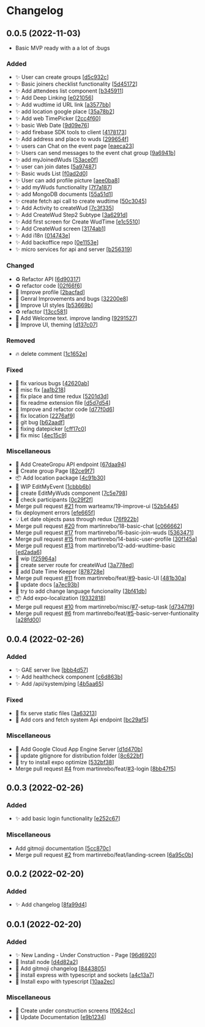 # Changelog

<a name="0.0.5"></a>
## 0.0.5 (2022-11-03)

* Basic MVP ready with a a lot of :bugs

### Added

- ✨ User can create groups [[d5c932c](https://github.com/martinrebo/DatePan/commit/d5c932cccd2a316921a7a1f43ad0a1b0c528ff74)]
- ✨ Basic joiners checklist functionality [[5d45172](https://github.com/martinrebo/DatePan/commit/5d4517274444d642600c15d6dc82ea06094d6dfa)]
- ✨ Add attendees list component [[b345911](https://github.com/martinrebo/DatePan/commit/b3459110fda9f7d10c0b8565b787a07bb3d7b49d)]
- ✨ Add Deep Linking [[e021056](https://github.com/martinrebo/DatePan/commit/e021056c21eb6b2d1bf25034760ae2ef6341533f)]
- ✨ Add wudtime id URL link [[a3577bb](https://github.com/martinrebo/DatePan/commit/a3577bbfb45abf4b1fc66c4ba5e2d64bf59fcc8e)]
- ✨ add location google place [[35a78b2](https://github.com/martinrebo/DatePan/commit/35a78b2dd35b13451b97e44e35d927bff3f5e239)]
- ✨ Add web TimePicker [[2cc4f60](https://github.com/martinrebo/DatePan/commit/2cc4f605b96f33a5c511cb8825d7b58c519e09b7)]
- ✨ basic Web Date [[9d09e76](https://github.com/martinrebo/DatePan/commit/9d09e76e387febc48834e51542984c362a0130d3)]
- ✨ add firebase SDK tools to client [[4178173](https://github.com/martinrebo/DatePan/commit/4178173bf35cb37a196844ef3ce7ef058759a553)]
- ✨ Add address and place to wuds [[299654f](https://github.com/martinrebo/DatePan/commit/299654fe6fb3c09e17208752a63dbeb0139bda6c)]
- ✨ users can Chat on the event page [[eaeca23](https://github.com/martinrebo/DatePan/commit/eaeca237d8e17a8d8f60526ae6777f178b5cb1cf)]
- ✨ Users can send messages to the event chat group [[9a6941b](https://github.com/martinrebo/DatePan/commit/9a6941b0b23b8c4ebb3fa1bb760c9b445272cab0)]
- ✨ add myJoinedWuds [[53ace0f](https://github.com/martinrebo/DatePan/commit/53ace0fcca1c29aebc09c73b73eb574de0f60f5c)]
- ✨ user can join dates [[5a97487](https://github.com/martinrebo/DatePan/commit/5a974872b8801210b54bf7cd51ab3a35be9f2100)]
- ✨ Basic wuds List [[f0ad2d0](https://github.com/martinrebo/DatePan/commit/f0ad2d013fbf8bbf840aff6c2eca638d68af1d1b)]
- ✨ User can add profile picture [[aee0ba8](https://github.com/martinrebo/DatePan/commit/aee0ba8e593974a6dc2ef3551405086e26c3d170)]
- ✨ add myWuds functionality [[7f7a187](https://github.com/martinrebo/DatePan/commit/7f7a187f351252985d320d12adf82938e310eb8a)]
- ✨ add MongoDB documents [[55a51d1](https://github.com/martinrebo/DatePan/commit/55a51d1e463c182abaf716768bb1aba36a44beb1)]
- ✨ create fetch api call to create wudtime [[50c3045](https://github.com/martinrebo/DatePan/commit/50c3045859cfc8dde6ac80e1ac5873d132efd793)]
- ✨ Add Activity to createWud [[7c3f335](https://github.com/martinrebo/DatePan/commit/7c3f335dac8726f078aab47d4746e7ab5e8169fe)]
- ✨ Add CreateWud Step2 Subtype [[3a6291d](https://github.com/martinrebo/DatePan/commit/3a6291dbf68a895d000262f7cb92c9a61138975d)]
- ✨ Add first screen for Create WudTime [[e1c5510](https://github.com/martinrebo/DatePan/commit/e1c5510457b8d608c6014bdb02e23a66fdb6db7e)]
- ✨ Add CreateWud screen [[3174ab1](https://github.com/martinrebo/DatePan/commit/3174ab12719a81b3a53f6838ee0739a3526632fb)]
- ✨ Add i18n [[014743e](https://github.com/martinrebo/DatePan/commit/014743e1854602356ddb538596ac428bc1801214)]
- ✨ Add backoffice repo [[0e1153e](https://github.com/martinrebo/DatePan/commit/0e1153e27d18a5ab05c35284ff939cc5bce6464f)]
- ✨ micro services for api and server [[b256319](https://github.com/martinrebo/DatePan/commit/b256319038b78f100ac7d95ab2b8a780246d69a0)]

### Changed

- ♻️ Refactor API [[6d90317](https://github.com/martinrebo/DatePan/commit/6d9031742c522e6a332e8e20296cc879855e9450)]
- ♻️ refactor code [[02f66f6](https://github.com/martinrebo/DatePan/commit/02f66f66a7cc05975e80b3d7e87543c4ae32d1ae)]
- 💄 Improve profile [[2bacfad](https://github.com/martinrebo/DatePan/commit/2bacfadd3343dd4144690acc8c669dd423e68871)]
- 💄 Genral Improvements and bugs [[32200e8](https://github.com/martinrebo/DatePan/commit/32200e821a78f0938de1c2056dcec987d0ce3721)]
- 💄 Improve UI styles [[b53669b](https://github.com/martinrebo/DatePan/commit/b53669ba3cf00865a73d71f34fbac78bb064fc1e)]
- ♻️ refactor [[13cc581](https://github.com/martinrebo/DatePan/commit/13cc5816a9c7be522f04024f04429e0fcbc6a2bb)]
- 💬 Add Welcome text. improve landing [[9291527](https://github.com/martinrebo/DatePan/commit/929152793706f2f8f0ba64205e33a219cd985915)]
- 💄 Improve UI, theming [[d137c07](https://github.com/martinrebo/DatePan/commit/d137c07370883445b5be233a1f38f44566ec9b3d)]

### Removed

- 🔥 delete comment [[1c1652e](https://github.com/martinrebo/DatePan/commit/1c1652ec015054dc97bb8aa27c8a94f9a20ad449)]

### Fixed

- 🐛 fix various bugs [[42620ab](https://github.com/martinrebo/DatePan/commit/42620ab3c940b4012231e5345951ef1c736ace2f)]
- 🐛 misc fix [[aa1b218](https://github.com/martinrebo/DatePan/commit/aa1b21835595df2a349ea39e285931697bb80d03)]
- 🐛 fix place and time redux [[5201d3d](https://github.com/martinrebo/DatePan/commit/5201d3d190e602ad4bead5ad1a8e3938e0cafe9c)]
- 🐛 fix readme extension file [[d5d7d54](https://github.com/martinrebo/DatePan/commit/d5d7d54d505eda3050a353a87cb6a7a1ef9f1e55)]
- 🐛 Improve and refactor code [[d77f0d6](https://github.com/martinrebo/DatePan/commit/d77f0d64966e06f9b6c52f632dc896fc7ded22fa)]
- 🐛 fix location [[2276af9](https://github.com/martinrebo/DatePan/commit/2276af9fde73bd1599148d231c3f9951e5171d13)]
- 🐛 git bug [[b62aadf](https://github.com/martinrebo/DatePan/commit/b62aadff1a9996f3ae98aadbed845568c2b2797e)]
- 🐛 fixing datepicker [[cff17c0](https://github.com/martinrebo/DatePan/commit/cff17c0b73cee709f6a375bedaef389a8d76ebdf)]
- 🐛 fix misc [[4ec15c9](https://github.com/martinrebo/DatePan/commit/4ec15c9866cc0ec6f350c0847680060f7db81146)]

### Miscellaneous

- 🚧 Add CreateGropu API endpoint [[67daa94](https://github.com/martinrebo/DatePan/commit/67daa947b384f5e5dc46ab892654f7ff74c7d8a1)]
- 🚧 Create group Page [[82ce9f7](https://github.com/martinrebo/DatePan/commit/82ce9f795ab60aedbe53e983a281b21bd52b8722)]
- 📦 Add location package [[4c91b30](https://github.com/martinrebo/DatePan/commit/4c91b304cf4aac54e4b46b0f2fbf947798914638)]
- 🚧 WIP EditMyEvent [[1cbbb6b](https://github.com/martinrebo/DatePan/commit/1cbbb6b62bec5b514017d0417c290f6ca7885105)]
- 🚧 create EditMyWuds component [[7c5e798](https://github.com/martinrebo/DatePan/commit/7c5e7988ba9546021aecb4d6465ac3c6c0e72dbe)]
- 🚧 check participants [[0c29f2f](https://github.com/martinrebo/DatePan/commit/0c29f2fd1f9c52b3cd84abb0be6df4e56e67b653)]
-  Merge pull request [#21](https://github.com/martinrebo/DatePan/issues/21) from warteamx/19-improve-ui [[52b5445](https://github.com/martinrebo/DatePan/commit/52b5445475a39828814acbf56c8ba16a74fc0748)]
-  fix deployment errors [[efe665f](https://github.com/martinrebo/DatePan/commit/efe665f902c4ed0d92b0810a1f7df0ca4b27c17e)]
- 💡 Let date objects pass through redux [[76f922b](https://github.com/martinrebo/DatePan/commit/76f922bcdfddbcda902653c0a014482c9932390c)]
-  Merge pull request [#20](https://github.com/martinrebo/DatePan/issues/20) from martinrebo/18-basic-chat [[c066662](https://github.com/martinrebo/DatePan/commit/c066662a7519945006d5aba3e7090dab1f38af28)]
-  Merge pull request [#17](https://github.com/martinrebo/DatePan/issues/17) from martinrebo/16-basic-join-wuds [[5363471](https://github.com/martinrebo/DatePan/commit/53634718f27cbf2c4cd09dd194b9d5055a854a58)]
-  Merge pull request [#15](https://github.com/martinrebo/DatePan/issues/15) from martinrebo/14-basic-user-profile [[30f145a](https://github.com/martinrebo/DatePan/commit/30f145a6b375e82cc83a33857736797f04e6eb7f)]
-  Merge pull request [#13](https://github.com/martinrebo/DatePan/issues/13) from martinrebo/12-add-wudtime-basic [[ed2ada6](https://github.com/martinrebo/DatePan/commit/ed2ada64ca939699246e68d0a5806be903bbbe35)]
- 🚧 wip [[f25964a](https://github.com/martinrebo/DatePan/commit/f25964aa98919039667c4fd374c8b2566bd53331)]
- 🚧 create server route for createWud [[3a778ed](https://github.com/martinrebo/DatePan/commit/3a778ed6235c57255458a3e9381dbc3a58c0341c)]
- 🚧 add Date Time Keeper [[878728e](https://github.com/martinrebo/DatePan/commit/878728e87e6ac30975d9835aa43b909d2ebc90e3)]
-  Merge pull request [#11](https://github.com/martinrebo/DatePan/issues/11) from martinrebo/feat/[#9](https://github.com/martinrebo/DatePan/issues/9)-basic-UI [[481b30a](https://github.com/martinrebo/DatePan/commit/481b30a727a8dae4bae1374ad52fee3e07cae820)]
- 📝 update docs [[a7ec93b](https://github.com/martinrebo/DatePan/commit/a7ec93bc329b8eb687f65588f259793484a32be4)]
- 🚧 try to add change language funcionality [[3bf41db](https://github.com/martinrebo/DatePan/commit/3bf41dbf4ceec760f23014edc495d6d5583b89a4)]
- 📦 Add expo-localization [[9332818](https://github.com/martinrebo/DatePan/commit/9332818f7d45f8385283064bbbac0165be56d3d1)]
-  Merge pull request [#10](https://github.com/martinrebo/DatePan/issues/10) from martinrebo/misc/[#7](https://github.com/martinrebo/DatePan/issues/7)-setup-task [[d7347f9](https://github.com/martinrebo/DatePan/commit/d7347f9a8dd56e635fcadb9ac914e99a99c190c7)]
-  Merge pull request [#6](https://github.com/martinrebo/DatePan/issues/6) from martinrebo/feat/[#5](https://github.com/martinrebo/DatePan/issues/5)-basic-server-funtionality [[a28fd00](https://github.com/martinrebo/DatePan/commit/a28fd000923c7db5e910c37f032a82e3793e7ec9)]


<a name="0.0.4"></a>
## 0.0.4 (2022-02-26)

### Added

- ✨ GAE server live [[bbb4d57](https://github.com/martinrebo/DatePan/commit/bbb4d575c8ba33f63e1bac10a4a6c160e604761a)]
- ✨ Add healthcheck component [[c6d863b](https://github.com/martinrebo/DatePan/commit/c6d863b5efc936aa34e4dee545b3c1ba76c5eb5c)]
- ✨ Add /api/system/ping [[4b5aa65](https://github.com/martinrebo/DatePan/commit/4b5aa65b60933eaa7fb5291ffa8d003807fc1d03)]

### Fixed

- 🐛 fix serve static files [[3a63213](https://github.com/martinrebo/DatePan/commit/3a632133af24e2f14e108890891381988ccffc7f)]
- 🐛 Add cors and fetch system Api endpoint [[bc29af5](https://github.com/martinrebo/DatePan/commit/bc29af54cf04b292fa3386e7a289961ddafc40ec)]

### Miscellaneous

- 🚧 Add Google Cloud App Engine Server [[d1d470b](https://github.com/martinrebo/DatePan/commit/d1d470ba960fc3388ec65b86fbaeb54fe3e42bbf)]
- 🙈 update gitignore for distribution folder [[8c622bf](https://github.com/martinrebo/DatePan/commit/8c622bf35dd08500837ee59294b163f9069778ff)]
- 🚧 try to install expo optimize [[532bf38](https://github.com/martinrebo/DatePan/commit/532bf3835dc760987ee91990f6a60f0e8fce43ea)]
-  Merge pull request [#4](https://github.com/martinrebo/DatePan/issues/4) from martinrebo/feat/[#3](https://github.com/martinrebo/DatePan/issues/3)-login [[8bb47f5](https://github.com/martinrebo/DatePan/commit/8bb47f5689f1baf1fe261606249f77d459327d2a)]


<a name="0.0.3"></a>
## 0.0.3 (2022-02-26)

### Added

- ✨ add basic login functionality [[e252c67](https://github.com/martinrebo/DatePan/commit/e252c67ee1bef1e29cfa9123cffdf42e443edd01)]

### Miscellaneous

-  Add gitmoji documentation [[5cc870c](https://github.com/martinrebo/DatePan/commit/5cc870c7b781ab228a5bda3da766a32458397b26)]
-  Merge pull request [#2](https://github.com/martinrebo/DatePan/issues/2) from martinrebo/feat/landing-screen [[6a95c0b](https://github.com/martinrebo/DatePan/commit/6a95c0be9891458d3ab558d184dce7450e21872d)]


<a name="0.0.2"></a>
## 0.0.2 (2022-02-20)

### Added

- ✨ Add changelog [[8fa99d4](https://github.com/martinrebo/DatePan/commit/8fa99d411c011c8882ca594b43b1cbbd020e2f2e)]


<a name="0.0.1"></a>
## 0.0.1 (2022-02-20)

### Added

- ✨ New Landing - Under Construction - Page [[96d6920](https://github.com/martinrebo/DatePan/commit/96d6920dda5740df990b3000e07213b964589031)]
- 🎉 Install node [[d4d82a2](https://github.com/martinrebo/DatePan/commit/d4d82a2e24bdb975a821d92def48f414d6e97da6)]
- 🎉 Add gitmoji changelog [[8443805](https://github.com/martinrebo/DatePan/commit/84438051cfbd3c538ebe9dbd77d278256910ce22)]
- 🎉 install express with typescript and sockets [[a4c13a7](https://github.com/martinrebo/DatePan/commit/a4c13a7d1cdfdb029e5850a904c05aed75c2717f)]
- 🎉 Install expo with typescript [[10aa2ec](https://github.com/martinrebo/DatePan/commit/10aa2ec6962e705b0e437911e67db5814b2dd94d)]

### Miscellaneous

- 🚧 Create under construction screens [[f0624cc](https://github.com/martinrebo/DatePan/commit/f0624ccc6c0b70633d32eb49f46a46c9d5f3c9da)]
- 📝 Update Documentation [[e9b1234](https://github.com/martinrebo/DatePan/commit/e9b123462ba3b4b6716d1c88719f91a9c5e93cb6)]


